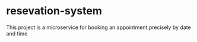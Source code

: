 # resevation-system
This project is a microservice for booking an appointment precisely by date and time    
